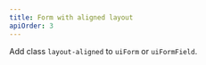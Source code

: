 ```yaml
---
title: Form with aligned layout
apiOrder: 3
---
```


Add class `layout-aligned` to `uiForm` or `uiFormField`.
